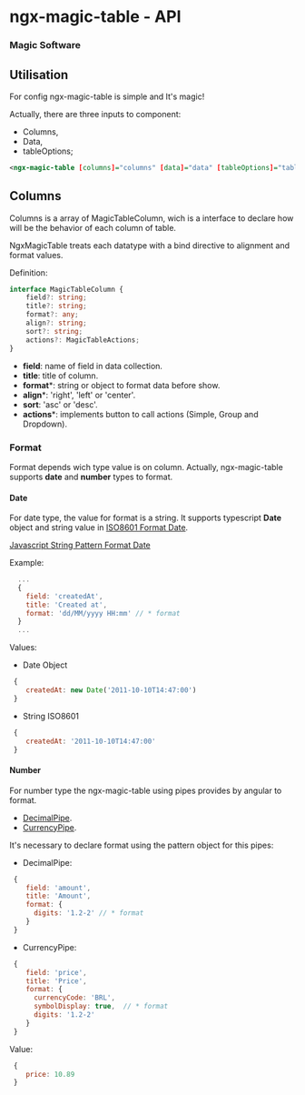 # ngx-magic-table - API
### Magic Software

## Utilisation

For config ngx-magic-table is simple and It's magic!

Actually, there are three inputs to component:

* Columns,
* Data,
* tableOptions;

```xml
<ngx-magic-table [columns]="columns" [data]="data" [tableOptions]="tableOptions"> </ngx-magic-table>
```

## Columns

Columns is a array of MagicTableColumn, wich is a interface to declare how will be the behavior of each column of table.

NgxMagicTable treats each datatype with a bind directive to alignment and format values.

Definition:

```typescript
interface MagicTableColumn {
    field?: string;
    title?: string;
    format?: any;
    align?: string;
    sort?: string;
    actions?: MagicTableActions;
}
```

* **field**: name of field in data collection.
* **title**: title of column.
* **format***: string or object to format data before show.
* **align***: 'right', 'left' or 'center'.
* **sort**: 'asc' or 'desc'.
* **actions***: implements button to call actions (Simple, Group and Dropdown).

### Format 

Format depends wich type value is on column.
Actually, ngx-magic-table supports **date** and **number** types to format.

#### Date

For date type, the value for format is a string.
It supports typescript **Date** object and string value in 
[ISO8601 Format Date](https://en.wikipedia.org/wiki/ISO_8601).

[Javascript String Pattern Format Date](http://depressedpress.com/javascript-extensions/dp_dateextensions/)


Example: 

```javascript
  ...
  {
    field: 'createdAt',
    title: 'Created at',
    format: 'dd/MM/yyyy HH:mm' // * format
  }
  ...
```

Values:

* Date Object

```javascript
 {
	createdAt: new Date('2011-10-10T14:47:00')
 }
```

* String ISO8601

```javascript
 {
	createdAt: '2011-10-10T14:47:00'
 }
```

#### Number

For number type the ngx-magic-table using pipes provides by angular to format.

- [DecimalPipe](https://angular.io/docs/ts/latest/api/common/index/DecimalPipe-pipe.html).
- [CurrencyPipe](https://angular.io/docs/ts/latest/api/common/index/CurrencyPipe-pipe.html).

It's necessary to declare format using the pattern object for this pipes:

* DecimalPipe:

```javascript
 {
    field: 'amount',
    title: 'Amount',
    format: {
      digits: '1.2-2' // * format
    }
 }
```

* CurrencyPipe:

```javascript
 {
	field: 'price',
	title: 'Price',
	format: {
	  currencyCode: 'BRL',
	  symbolDisplay: true,  // * format
	  digits: '1.2-2'
	}
 }
```

Value:

```javascript
 {
	price: 10.89
 }
```





